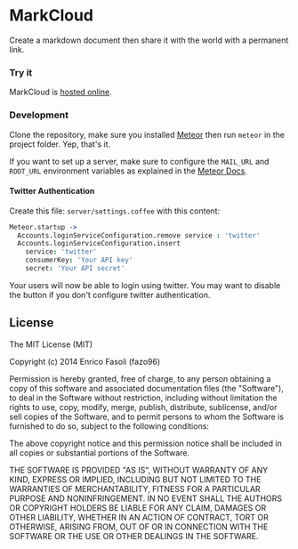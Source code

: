 # MarkCloud
Create a markdown document then share it with the world with a permanent link.

### Try it

MarkCloud is [hosted online](http://markcloud.meteor.com).

### Development

Clone the repository, make sure you installed [Meteor](http://meteor.com) then
run `meteor` in the project folder. Yep, that's it.

If you want to set up a server, make sure to configure the `MAIL_URL`
and `ROOT_URL` environment variables as explained in the
[Meteor Docs](http://docs.meteor.com).

#### Twitter Authentication

Create this file: `server/settings.coffee` with this content:

```coffeescript
Meteor.startup ->
  Accounts.loginServiceConfiguration.remove service : 'twitter'
  Accounts.loginServiceConfiguration.insert
    service: 'twitter'
    consumerKey: 'Your API key'
    secret: 'Your API secret'
```

Your users will now be able to login using twitter. You may want to disable the
button if you don't configure twitter authentication.

## License

The MIT License (MIT)

Copyright (c) 2014 Enrico Fasoli (fazo96)

Permission is hereby granted, free of charge, to any person obtaining a copy
of this software and associated documentation files (the "Software"), to deal
in the Software without restriction, including without limitation the rights
to use, copy, modify, merge, publish, distribute, sublicense, and/or sell
copies of the Software, and to permit persons to whom the Software is
furnished to do so, subject to the following conditions:

The above copyright notice and this permission notice shall be included in all
copies or substantial portions of the Software.

THE SOFTWARE IS PROVIDED "AS IS", WITHOUT WARRANTY OF ANY KIND, EXPRESS OR
IMPLIED, INCLUDING BUT NOT LIMITED TO THE WARRANTIES OF MERCHANTABILITY,
FITNESS FOR A PARTICULAR PURPOSE AND NONINFRINGEMENT. IN NO EVENT SHALL THE
AUTHORS OR COPYRIGHT HOLDERS BE LIABLE FOR ANY CLAIM, DAMAGES OR OTHER
LIABILITY, WHETHER IN AN ACTION OF CONTRACT, TORT OR OTHERWISE, ARISING FROM,
OUT OF OR IN CONNECTION WITH THE SOFTWARE OR THE USE OR OTHER DEALINGS IN THE
SOFTWARE.
